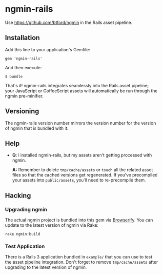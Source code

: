 ngmin-rails
===========

Use <https://github.com/btford/ngmin> in the Rails asset pipeline.

Installation
------------

Add this line to your application's Gemfile:

    gem 'ngmin-rails'

And then execute:

    $ bundle

That's it! ngmin-rails integrates seamlessly into the Rails asset pipeline; your JavaScript or CoffeeScript assets will automatically be run through the ngmin pre-minifier.

Versioning
----------

The ngmin-rails version number mirrors the version number for the version of ngmin that is bundled with it.

Help
----

  * **Q**: I installed ngmin-rails, but my assets aren't getting processed with ngmin.

    **A:** Remember to delete `tmp/cache/assets` or `touch` all the related asset files so that the cached versions get regenerated. If you've precompiled your assets into `public/assets`, you'll need to re-precompile them.

Hacking
-------

### Upgrading ngmin

The actual ngmin project is bundled into this gem via [Browserify](https://github.com/substack/node-browserify). You can update to the latest version of ngmin via Rake:

    rake ngmin:build

### Test Application

There is a Rails 3 application bundled in `example/` that you can use to test the asset pipeline integration. Don't forget to remove `tmp/cache/assets` after upgrading to the latest version of ngmin.
